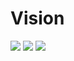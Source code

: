 # Vision

![](https://img.shields.io/badge/status-placeholder-c00) 
![](https://img.shields.io/badge/version-v0.0.0-930)
![](https://img.shields.io/badge/feedback-welcome!-1a1)